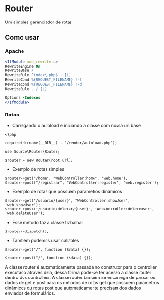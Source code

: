 # Router

Um simples gerenciador de rotas

## Como usar

### Apache

```apache
<IfModule mod_rewrite.c>
RewriteEngine On
RewriteBase /
RewriteRule ^index\.php$ - [L]
RewriteCond %{REQUEST_FILENAME} !-f
RewriteCond %{REQUEST_FILENAME} !-d
RewriteRule . / [L]

Options -Indexes
</IfModule>
```
### Rotas

- Carregando o autoload e iniciando a classe com nossa url base
```
<?php

require(dirname(__DIR__) . '/vendor/autoload.php');

use Source\Router\Router;

$router = new Router(root_url);
```

- Exemplo de rotas simples

```
$router->get("/home", "WebController:home", 'web.home');
$router->post("/registrar", "WebController:register", 'web.register');
```

- Exemplo de rotas que possuem parametros dinâmicos

```
$router->get("/usuario/{user}", "WebController:showUser", 'web.showUser');
$router->post("/usuario/deletar/{user}", "WebController:deleteUser", 'web.deleteUser');
```

- Esse método faz a classe trabalhar

```
$router->dispatch();
```

- Também podemos usar callables

```
$router->get("/", function ($data) {});

$router->post("/", function ($data) {});
```
A classe router é automaticamente passada no construtor para o controller executado através dela,
dessa forma pode-se ter acesso a classe router dentro dos controllers.
A classe router também se encarrega de passar os dados de get e post para os métodos de rotas get que possuem
parametros dinâmicos ou rotas post que automaticamente precisam dos dados enviados de formulários.
